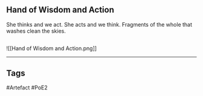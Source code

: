## Hand of Wisdom and Action
She thinks and we act.
She acts and we think.
Fragments of the whole that washes clean the skies.
##
![[Hand of Wisdom and Action.png]]

---
## Tags
#Artefact
#PoE2